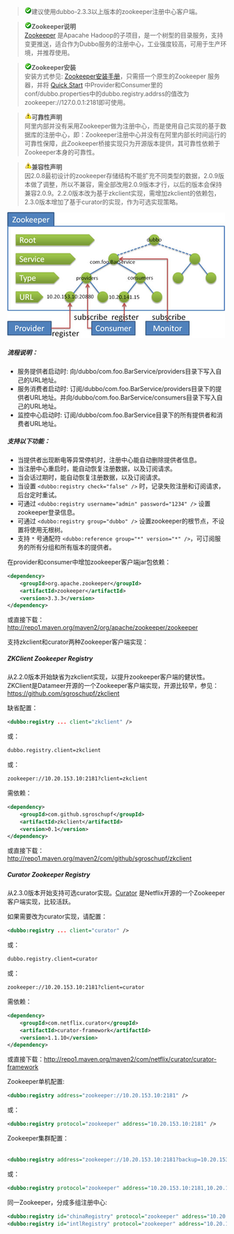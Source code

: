 > ![warning](../sources/images/check.gif)建议使用dubbo-2.3.3以上版本的zookeeper注册中心客户端。

> ![warning](../sources/images/check.gif)**Zookeeper说明**  
[Zookeeper](http://zookeeper.apache.org) 是Apacahe Hadoop的子项目，是一个树型的目录服务，支持变更推送，适合作为Dubbo服务的注册中心，工业强度较高，可用于生产环境，并推荐使用。

> ![warning](../sources/images/check.gif)**Zookeeper安装**  
安装方式参见: [Zookeeper安装手册](admin-guide-install-manual#zookeeper注册中心安装)，只需搭一个原生的Zookeeper 服务器，并将 [Quick Start](user-guide-quick-start#快速启动) 中Provider和Consumer里的conf/dubbo.properties中的dubbo.registry.addrss的值改为zookeeper://127.0.0.1:2181即可使用。

> ![warning](../sources/images/warning-3.gif)**可靠性声明**  
> 阿里内部并没有采用Zookeeper做为注册中心，而是使用自己实现的基于数据库的注册中心，即：Zookeeper注册中心并没有在阿里内部长时间运行的可靠性保障，此Zookeeper桥接实现只为开源版本提供，其可靠性依赖于Zookeeper本身的可靠性。

> ![warning](../sources/images/warning-3.gif)**兼容性声明**  
> 因2.0.8最初设计的zookeeper存储结构不能扩充不同类型的数据，2.0.9版本做了调整，所以不兼容，需全部改用2.0.9版本才行，以后的版本会保持兼容2.0.9。2.2.0版本改为基于zkclient实现，需增加zkclient的依赖包，2.3.0版本增加了基于curator的实现，作为可选实现策略。

![/user-guide/images/zookeeper.jpg](../sources/images/zookeeper.jpg)

##### 流程说明：

* 服务提供者启动时: 向/dubbo/com.foo.BarService/providers目录下写入自己的URL地址。
* 服务消费者启动时: 订阅/dubbo/com.foo.BarService/providers目录下的提供者URL地址。并向/dubbo/com.foo.BarService/consumers目录下写入自己的URL地址。
* 监控中心启动时: 订阅/dubbo/com.foo.BarService目录下的所有提供者和消费者URL地址。

##### 支持以下功能：

* 当提供者出现断电等异常停机时，注册中心能自动删除提供者信息。
* 当注册中心重启时，能自动恢复注册数据，以及订阅请求。
* 当会话过期时，能自动恢复注册数据，以及订阅请求。
* 当设置 `<dubbo:registry check="false" />` 时，记录失败注册和订阅请求，后台定时重试。
* 可通过 `<dubbo:registry username="admin" password="1234" />` 设置zookeeper登录信息。
* 可通过 `<dubbo:registry group="dubbo" />` 设置zookeeper的根节点，不设置将使用无根树。
* 支持 `*` 号通配符 `<dubbo:reference group="*" version="*" />`，可订阅服务的所有分组和所有版本的提供者。

在provider和consumer中增加zookeeper客户端jar包依赖：

```xml
<dependency>
    <groupId>org.apache.zookeeper</groupId>
    <artifactId>zookeeper</artifactId>
    <version>3.3.3</version>
</dependency>
```

或直接下载：http://repo1.maven.org/maven2/org/apache/zookeeper/zookeeper

支持zkclient和curator两种Zookeeper客户端实现：

##### ZKClient Zookeeper Registry

从2.2.0版本开始缺省为zkclient实现，以提升zookeeper客户端的健状性。ZKClient是Datameer开源的一个Zookeeper客户端实现，开源比较早，参见：https://github.com/sgroschupf/zkclient

缺省配置：

```xml
<dubbo:registry ... client="zkclient" />
```

或：

```sh
dubbo.registry.client=zkclient
```

或：

```sh
zookeeper://10.20.153.10:2181?client=zkclient
```

需依赖：

```xml
<dependency>
    <groupId>com.github.sgroschupf</groupId>
    <artifactId>zkclient</artifactId>
    <version>0.1</version>
</dependency>
```

或直接下载：http://repo1.maven.org/maven2/com/github/sgroschupf/zkclient

##### Curator Zookeeper Registry

从2.3.0版本开始支持可选curator实现。[Curator](https://github.com/Netflix/curator) 是Netflix开源的一个Zookeeper客户端实现，比较活跃。

如果需要改为curator实现，请配置：

```xml
<dubbo:registry ... client="curator" />
```

或：

```sh
dubbo.registry.client=curator
```

或：

```sh
zookeeper://10.20.153.10:2181?client=curator
```

需依赖：

```xml
<dependency>
    <groupId>com.netflix.curator</groupId>
    <artifactId>curator-framework</artifactId>
    <version>1.1.10</version>
</dependency>
```

或直接下载：http://repo1.maven.org/maven2/com/netflix/curator/curator-framework

Zookeeper单机配置:

```xml
<dubbo:registry address="zookeeper://10.20.153.10:2181" />
```

或：

```xml
<dubbo:registry protocol="zookeeper" address="10.20.153.10:2181" />
```

Zookeeper集群配置：

```xml

<dubbo:registry address="zookeeper://10.20.153.10:2181?backup=10.20.153.11:2181,10.20.153.12:2181" />
```

或：

```xml
<dubbo:registry protocol="zookeeper" address="10.20.153.10:2181,10.20.153.11:2181,10.20.153.12:2181" />
```

同一Zookeeper，分成多组注册中心:

```xml
<dubbo:registry id="chinaRegistry" protocol="zookeeper" address="10.20.153.10:2181" group="china" />
<dubbo:registry id="intlRegistry" protocol="zookeeper" address="10.20.153.10:2181" group="intl" />
```
